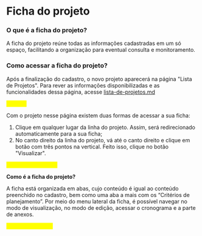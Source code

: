 # Ficha do projeto

### O que é a ficha do projeto?

A ficha do projeto reúne todas as informações cadastradas em um só espaço, facilitando a organização para eventual consulta e monitoramento.&#x20;

### Como acessar a ficha do projeto?

Após a finalização do cadastro, o novo projeto aparecerá na página "Lista de Projetos". Para rever as informações disponibilizadas e as funcionalidades dessa página, acesse [lista-de-projetos.md](lista-de-projetos.md "mention")

<mark style="color:yellow;">Imagem</mark>

Com o projeto nesse página existem duas formas de acessar a sua ficha:

1. Clique em qualquer lugar da linha do projeto. Assim, será redirecionado automaticamente para a sua ficha;
2. No canto direito da linha do projeto, vá até o canto direito e clique em botão com três pontos na vertical. Feito isso, clique no botão "Visualizar". &#x20;

<mark style="color:yellow;">Imagem do caminho</mark>

**Como é a ficha do projeto?**

A ficha está organizada em abas, cujo conteúdo é igual ao conteúdo preenchido no cadastro, bem como uma aba a mais com os “Critérios de planejamento”. Por meio do menu lateral da ficha, é possível navegar no modo de visualização, no modo de edição, acessar o cronograma e a parte de anexos.&#x20;

<mark style="color:yellow;">Imagem da página</mark>
